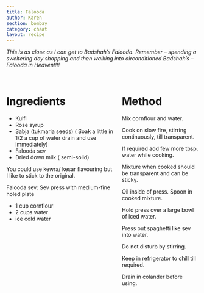 ```yaml
---
title: Falooda 
author: Karen
section: bombay
category: chaat
layout: recipe
---
```

_This is as close as I can get to Badshah’s Falooda. Remember – spending a sweltering day shopping and then walking into airconditioned Badshah’s – Falooda in Heaven!!!!_

<br>
<div class='columns'> <div class='column is-one-third p-3' markdown='1'>

# Ingredients

* Kulfi
* Rose syrup
* Sabja (tukmaria seeds) ( Soak a little in 1/2 a cup of water drain and use immediately)
* Falooda sev
* Dried down milk ( semi-solid)
 
You could use kewra/ kesar flavouring but I like to stick to the original.

Falooda sev:
Sev press with medium-fine holed plate
* 1 cup cornflour
* 2 cups water
* ice cold water


 
</div> <div class='column is-two-thirds p-3' markdown='1'>

# Method

Mix cornflour and water.

Cook on slow fire, stirring continuously, till transparent.

If required add few more tbsp. water while cooking.

Mixture when cooked should be transparent and can be sticky.

Oil inside of press. Spoon in cooked mixture.

Hold press over a large bowl of iced water.

Press out spaghetti like sev into water.

Do not disturb by stirring.

Keep in refrigerator to chill till required.

Drain in colander before using.


 

</div> </div>